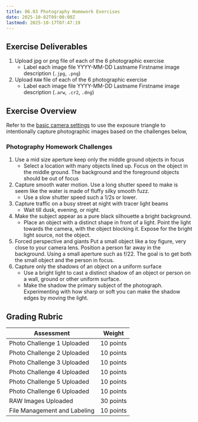 ```yaml
---
title: 06.03 Photography Homework Exercises
date: 2025-10-02T09:00:00Z
lastmod: 2025-10-17T07:47:19
---
```


## Exercise Deliverables

1. Upload jpg or png file of each of the 6 photographic exercise
   - Label each image file YYYY-MM-DD Lastname Firstname image description (`.jpg`, `.png`)
2. Upload `RAW` file of each of the 6 photographic exercise
   - Label each image file YYYY-MM-DD Lastname Firstname image description (`.arw`, `.cr2`, `.dng`)

## Exercise Overview

Refer to the [basic camera settings](../01-introduction/01-01-basic-camera-settings.md) to use the exposure triangle to intentionally capture photographic images based on the challenges below,

### Photography Homework Challenges

1. Use a mid size aperture keep only the middle ground objects in focus
   - Select a location with many objects lined up. Focus on the object in the middle ground. The background and the foreground objects should be out of focus
2. Capture smooth water motion. Use a long shutter speed to make is seem like the water is made of fluffy silky smooth fuzz.
   - Use a slow shutter speed such a 1/2s or lower.
3. Capture traffic on a busy street at night with tracer light beams
   - Wait till dusk, evening, or night.
4. Make the subject appear as a pure black silhouette a bright background.
   - Place an object with a distinct shape in front of a light. Point the light towards the camera, with the object blocking it. Expose for the bright light source, not the object.
5. Forced perspective and giants
   Put a small object like a toy figure, very close to your camera lens. Position a person far away in the background. Using a small aperture such as f/22. The goal is to get both the small object and the person in focus.
6. Capture only the shadows of an object on a uniform surface
   - Use a bright light to cast a distinct shadow of an object or person on a wall, ground or other uniform surface.
   - Make the shadow the primary subject of the photograph. Experimenting with how sharp or soft you can make the shadow edges by moving the light.

## Grading Rubric

<div class="responsive-table-markdown">

| Assessment                   | Weight    |
| ---------------------------- | --------- |
| Photo Challenge 1 Uploaded   | 10 points |
| Photo Challenge 2 Uploaded   | 10 points |
| Photo Challenge 3 Uploaded   | 10 points |
| Photo Challenge 4 Uploaded   | 10 points |
| Photo Challenge 5 Uploaded   | 10 points |
| Photo Challenge 6 Uploaded   | 10 points |
| RAW Images Uploaded          | 30 points |
| File Management and Labeling | 10 points |

</div>
